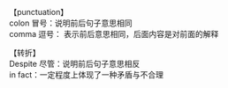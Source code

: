 【punctuation】    
colon 冒号：说明前后句子意思相同   
comma 逗号： 表示前后意思相同，后面内容是对前面的解释        


【转折】    
Despite 尽管：说明前后句子意思相反     
in fact：一定程度上体现了一种矛盾与不合理     




